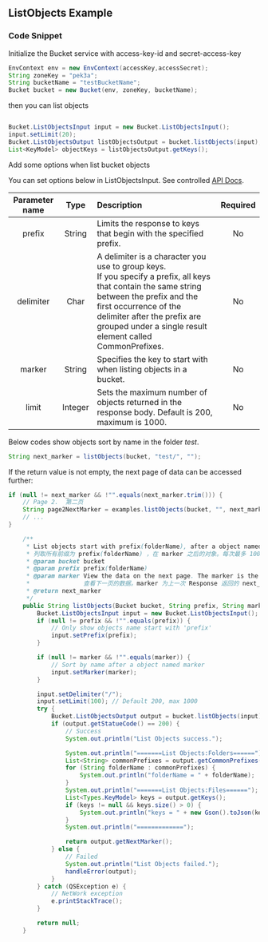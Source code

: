 ## ListObjects Example

### Code Snippet

Initialize the Bucket service with access-key-id and secret-access-key

```java
EnvContext env = new EnvContext(accessKey,accessSecret);
String zoneKey = "pek3a";
String bucketName = "testBucketName";
Bucket bucket = new Bucket(env, zoneKey, bucketName);

```

then you can list objects

```java

Bucket.ListObjectsInput input = new Bucket.ListObjectsInput();
input.setLimit(20);
Bucket.ListObjectsOutput listObjectsOutput = bucket.listObjects(input);
List<KeyModel> objectKeys = listObjectsOutput.getKeys();

```

Add some options when list bucket objects

You can set options below in ListObjectsInput. See controlled [API Docs](https://docs.qingcloud.com/qingstor/api/bucket/get).

| Parameter name |  Type   | Description                                                                                                                                                                                                                                                         | Required |
| :------------: | :-----: | :------------------------------------------------------------------------------------------------------------------------------------------------------------------------------------------------------------------------------------------------------------------ | :------: |
|     prefix     | String  | Limits the response to keys that begin with the specified prefix.                                                                                                                                                                                                   |    No    |
|   delimiter    |  Char   | A delimiter is a character you use to group keys.<br/>If you specify a prefix, all keys that contain the same string between the prefix and the first occurrence of the delimiter after the prefix are grouped under a single result element called CommonPrefixes. |    No    |
|     marker     | String  | Specifies the key to start with when listing objects in a bucket.                                                                                                                                                                                                   |    No    |
|     limit      | Integer | Sets the maximum number of objects returned in the response body. Default is 200, maximum is 1000.                                                                                                                                                                  |    No    |

Below codes show objects sort by name in the folder _test_.

```java
String next_marker = listObjects(bucket, "test/", "");
```

If the return value is not empty, the next page of data can be accessed further:

```Java
if (null != next_marker && !"".equals(next_marker.trim())) {
    // Page 2.  第二页
    String page2NextMarker = examples.listObjects(bucket, "", next_marker);
    // ...
}
```

```Java
    /**
     * List objects start with prefix(folderName), after a object named marker. Limit up to 100 data.
     * 列取所有前缀为 prefix(folderName) ，在 marker 之后的对象。每次最多 100 条数据。
     * @param bucket bucket
     * @param prefix prefix(folderName)
     * @param marker View the data on the next page. The marker is the value of next_marker returned by the last Response
     *               查看下一页的数据。marker 为上一次 Response 返回的 next_marker 的值
     * @return next_marker
     */
    public String listObjects(Bucket bucket, String prefix, String marker) {
        Bucket.ListObjectsInput input = new Bucket.ListObjectsInput();
        if (null != prefix && !"".equals(prefix)) {
            // Only show objects name start with 'prefix'
            input.setPrefix(prefix);
        }

        if (null != marker && !"".equals(marker)) {
            // Sort by name after a object named marker
            input.setMarker(marker);
        }

        input.setDelimiter("/");
        input.setLimit(100); // Default 200, max 1000
        try {
            Bucket.ListObjectsOutput output = bucket.listObjects(input);
            if (output.getStatueCode() == 200) {
                // Success
                System.out.println("List Objects success.");

                System.out.println("=======List Objects:Folders======");
                List<String> commonPrefixes = output.getCommonPrefixes();
                for (String folderName : commonPrefixes) {
                    System.out.println("folderName = " + folderName);
                }
                System.out.println("=======List Objects:Files======");
                List<Types.KeyModel> keys = output.getKeys();
                if (keys != null && keys.size() > 0) {
                    System.out.println("keys = " + new Gson().toJson(keys));
                }
                System.out.println("=============");

                return output.getNextMarker();
            } else {
                // Failed
                System.out.println("List Objects failed.");
                handleError(output);
            }
        } catch (QSException e) {
            // NetWork exception
            e.printStackTrace();
        }

        return null;
    }
```
